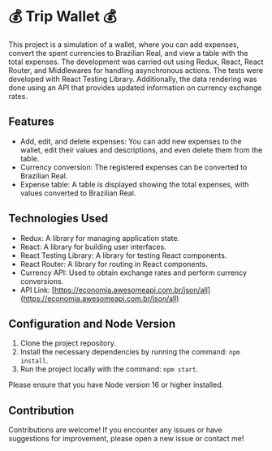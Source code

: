 # 💰 Trip Wallet 💰

This project is a simulation of a wallet, where you can add expenses, convert the spent currencies to Brazilian Real, and view a table with the total expenses. The development was carried out using Redux, React, React Router, and Middlewares for handling asynchronous actions. The tests were developed with React Testing Library. Additionally, the data rendering was done using an API that provides updated information on currency exchange rates.

## Features

- Add, edit, and delete expenses: You can add new expenses to the wallet, edit their values and descriptions, and even delete them from the table.
- Currency conversion: The registered expenses can be converted to Brazilian Real.
- Expense table: A table is displayed showing the total expenses, with values converted to Brazilian Real.

## Technologies Used

- Redux: A library for managing application state.
- React: A library for building user interfaces.
- React Testing Library: A library for testing React components.
- React Router: A library for routing in React components.
- Currency API: Used to obtain exchange rates and perform currency conversions.
- API Link: [https://economia.awesomeapi.com.br/json/all](https://economia.awesomeapi.com.br/json/all)

## Configuration and Node Version

1. Clone the project repository.
2. Install the necessary dependencies by running the command: `npm install`.
3. Run the project locally with the command: `npm start`.

Please ensure that you have Node version 16 or higher installed.

## Contribution

Contributions are welcome! If you encounter any issues or have suggestions for improvement, please open a new issue or contact me!
